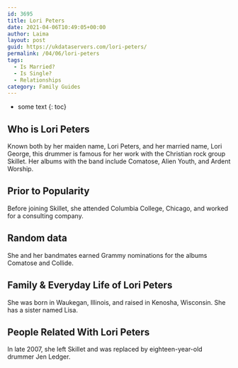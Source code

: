 ```yaml
---
id: 3695
title: Lori Peters
date: 2021-04-06T10:49:05+00:00
author: Laima
layout: post
guid: https://ukdataservers.com/lori-peters/
permalink: /04/06/lori-peters
tags:
  - Is Married?
  - Is Single?
  - Relationships
category: Family Guides
---
```


* some text
{: toc}


## Who is Lori Peters
                  
                  
                  
Known both by her maiden name, Lori Peters, and her married name, Lori George, this drummer is famous for her work with the Christian rock group Skillet. Her albums with the band include Comatose, Alien Youth, and Ardent Worship.
                  
              
            
              
            
                
                
                
## Prior to Popularity
                  
                  
                  
Before joining Skillet, she attended Columbia College, Chicago, and worked for a consulting company.
                  
              
            
              
            
                
                
                
## Random data
                  
                  
                  
She and her bandmates earned Grammy nominations for the albums Comatose and Collide.
                  
              
            
              
            
                
                
                
## Family & Everyday Life of Lori Peters
                  
                  
                  
She was born in Waukegan, Illinois, and raised in Kenosha, Wisconsin. She has a sister named Lisa.
                  
              
            
              
            
                
                
                
## People Related With Lori Peters
                  
                  
                  
In late 2007, she left Skillet and was replaced by eighteen-year-old drummer Jen Ledger.
                  
              
            
              
            
                
              
            
              
              
            
            
              
            
          
          
          